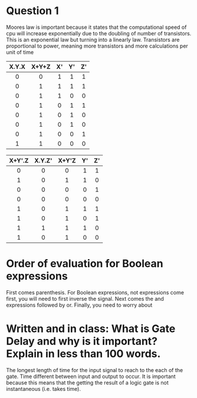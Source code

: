 # Question 1

Moores law is important because it states that the computational speed of cpu will increase exponentially due to the doubling of number of transistors. This is an exponential law but turning into a linearly law. Transistors are proportional to power, meaning more transistors and more calculations per unit of time

| X.Y.X | X+Y+Z | X' | Y' | Z' |
|:-----:|:-----:|:--:|:--:|:--:|
| 0     | 0     | 1  | 1  | 1  |
| 0     | 1     | 1  | 1  | 1  |
| 0     | 1     | 1  | 0  | 0  |
| 0     | 1     | 0  | 1  | 1  |
| 0     | 1     | 0  | 1  | 0  |
| 0     | 1     | 0  | 1  | 0  |
| 0     | 1     | 0  | 0  | 1  |
| 1     | 1     | 0  | 0  | 0  |


| X+Y'.Z | X.Y.Z' | X+Y'Z | Y' | Z' |
|:------:|:------:|:-----:|:--:|:--:|
| 0      | 0      | 0     | 1  | 1  |
| 1      | 0      | 1     | 1  | 0  |
| 0      | 0      | 0     | 0  | 1  |
| 0      | 0      | 0     | 0  | 0  |
| 1      | 0      | 1     | 1  | 1  |
| 1      | 0      | 1     | 0  | 1  |
| 1      | 1      | 1     | 1  | 0  |
| 1      | 0      | 1     | 0  | 0  |

# Order of evaluation for Boolean expressions

First comes parenthesis. For Boolean expressions, not expressions come first, you will need to first inverse the signal. Next comes the and expressions followed by or. Finally, you need to worry about 

# Written and in class: What is Gate Delay and why is it important? Explain in less than 100 words.
The longest length of time for the input signal to reach to the each of the gate. Time different between input and output to occur. It is important because this means that the getting the result of a logic gate is not instantaneous (i.e. takes time).

